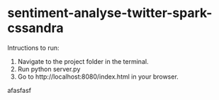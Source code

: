 # sentiment-analyse-twitter-spark-cssandra

Intructions to run:
1. Navigate to the project folder in the terminal.
2. Run python server.py
3. Go to http://localhost:8080/index.html in your browser.

afasfasf